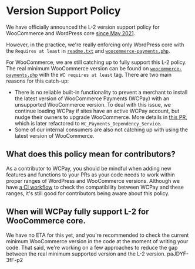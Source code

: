 # Version Support Policy

We have officially announced the L-2 version support policy for WooCommerce and WordPress core [since May 2021](https://developer.woocommerce.com/2021/05/12/woocommerce-payments-is-adopting-a-new-version-support-policy/).

However, in the practice, we're really enforcing only WordPress core with the `Requires at least` in [`readme.txt`](./readme.txt) and [`woocommerce-payments.php`](./woocommerce-payments.php).

For WooCommerce, we are still catching up to fully support this L-2 policy. The real minimum WooCommerce version can be found on [`woocommerce-payments.php`](./woocommerce-payments.php) with the `WC requires at least` tag. There are two main reasons for this catch-up:

- There is no reliable built-in functionality to prevent a merchant to install the latest version of WooCommerce Payments (WCPay) with an unsupported WooCommerce version. To deal with this issue, we continue loading WCPay if sites have an active WCPay account, but nudge their owners to upgrade WooCommerce. More details in [this PR](https://github.com/Automattic/woocommerce-payments/pull/3010), which is later refactored to `WC_Payments_Dependency_Service`.
- Some of our internal consumers are also not catching up with using the latest version of WooCommerce.

## What does this policy mean for contributors?

As a contributor to WCPay, you should be mindful when adding new features and functions to your PRs as your code needs to work within proper ranges of WordPress and WooCommerce versions. Although we have [a CI workflow](./.github/workflows/compatibility.yml) to check the compatibility between WCPay and these ranges, it's still good for contributors being aware about this policy.

## When will WCPay fully support L-2 for WooCommerce core.

We have no ETA for this yet, and you're recommended to check the current minimum WooCommerce version in the code at the moment of writing your code. That said, we're working on a few approaches to reduce the gap between the real minimum supported version and the L-2 version. paJDYF-3fF-p2

